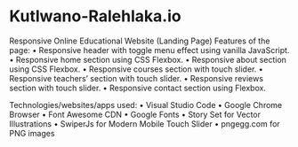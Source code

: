 # Kutlwano-Ralehlaka.io

Responsive Online Educational Website (Landing Page)
Features of the page:
•	Responsive header with toggle menu effect using vanilla JavaScript.
•	Responsive home section using CSS Flexbox.
•	Responsive about section using CSS Flexbox.
•	Responsive courses section with touch slider.
•	Responsive teachers’ section with touch slider.
•	Responsive reviews section with touch slider.
•	Responsive contact section using Flexbox.

Technologies/websites/apps used:
•	Visual Studio Code
•	Google Chrome Browser
•	Font Awesome CDN
•	Google Fonts
• Story Set for Vector Illustrations
• SwiperJs for Modern Mobile Touch Slider 
•	pngegg.com for PNG images


